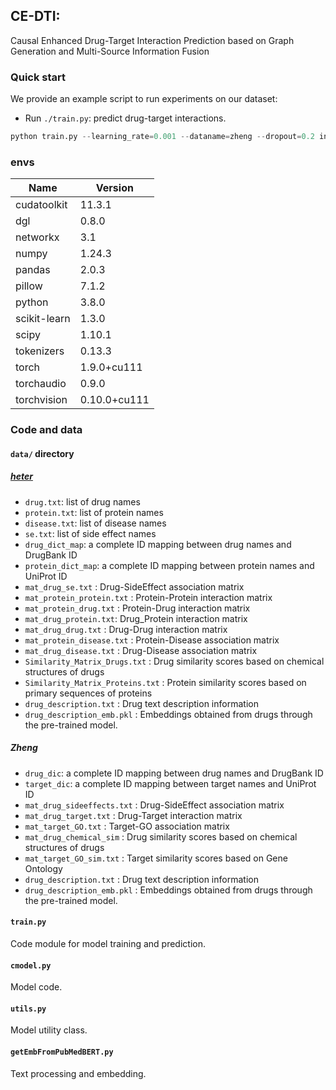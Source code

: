 ## CE-DTI:
Causal Enhanced Drug-Target Interaction Prediction based on Graph Generation and Multi-Source Information Fusion
### Quick start
We provide an example script to run experiments on our dataset: 

- Run `./train.py`: predict drug-target interactions. 

```Python
python train.py --learning_rate=0.001 --dataname=zheng --dropout=0.2 inp_size=128
```

### envs

|Name                    |Version               | 
|-------|-------|
|cudatoolkit       |        11.3.1      |      
|dgl              |         0.8.0       |      
|networkx        |         3.1       |       
|numpy            |         1.24.3    |      
|pandas          |          2.0.3     |      
|pillow          |          7.1.2     |      
|python          |          3.8.0      |        
|scikit-learn    |          1.3.0      |         
|scipy          |           1.10.1     |           
|tokenizers     |           0.13.3      |            
|torch        |             1.9.0+cu111  |          
|torchaudio   |             0.9.0         |          
|torchvision    |           0.10.0+cu111 |            





### Code and data

#### `data/` directory
##### [heter](https://github.com/luoyunan/DTINet)
- `drug.txt`: list of drug names
- `protein.txt`: list of protein names
- `disease.txt`: list of disease names
- `se.txt`: list of side effect names
- `drug_dict_map`: a complete ID mapping between drug names and DrugBank ID
- `protein_dict_map`: a complete ID mapping between protein names and UniProt ID
- `mat_drug_se.txt` 		: Drug-SideEffect association matrix
- `mat_protein_protein.txt` : Protein-Protein interaction matrix
- `mat_protein_drug.txt` 	: Protein-Drug interaction matrix
- `mat_drug_protein.txt`: Drug_Protein interaction matrix
- `mat_drug_drug.txt` 		: Drug-Drug interaction matrix
- `mat_protein_disease.txt` : Protein-Disease association matrix
- `mat_drug_disease.txt` 	: Drug-Disease association matrix
- `Similarity_Matrix_Drugs.txt` 	: Drug similarity scores based on chemical structures of drugs
- `Similarity_Matrix_Proteins.txt` 	: Protein similarity scores based on primary sequences of proteins
- `drug_description.txt` : Drug text description information
- `drug_description_emb.pkl` : Embeddings obtained from drugs through the pre-trained model.
  

##### Zheng

- `drug_dic`: a complete ID mapping between drug names and DrugBank ID
- `target_dic`: a complete ID mapping between target names and UniProt ID
- `mat_drug_sideeffects.txt` 		: Drug-SideEffect association matrix
- `mat_drug_target.txt` 	: Drug-Target interaction matrix
- `mat_target_GO.txt` : Target-GO association matrix
- `mat_drug_chemical_sim` 	: Drug similarity scores based on chemical structures of drugs
- `mat_target_GO_sim.txt` 	: Target similarity scores based on Gene Ontology 
- `drug_description.txt` : Drug text description information
- `drug_description_emb.pkl` : Embeddings obtained from drugs through the pre-trained model.



#### `train.py` 
Code module for model training and prediction.

#### `cmodel.py` 
 Model code.


#### `utils.py` 
Model utility class.

#### `getEmbFromPubMedBERT.py` 
Text processing and embedding.










